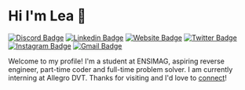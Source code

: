 # Hi I'm Lea 👋

[![Discord Badge](https://img.shields.io/badge/Nebulea__-%235865F2?style=flat&logo=discord&logoColor=white)](https://discord.com/)
[![Linkedin Badge](https://img.shields.io/badge/Nebulea-%230A66C2?style=flat&logo=linkedin&logoColor=white&link=https%3A%2F%2Fwww.linkedin.com%2Fin%2Fnebulea%2F)](https://www.linkedin.com/in/nebulea/)
[![Website Badge](https://img.shields.io/badge/Nebulea-%23FF7139?style=flat&logo=firefox%20browser&logoColor=white&link=https%3A%2F%2Fnebulea.dev%2F)](https://nebulea.dev)
[![Twitter Badge](https://img.shields.io/badge/%40_Nebulea-%231D9BF0?style=flat&logo=twitter&logoColor=white&link=https%3A%2F%2Ftwitter.com%2F_Nebulea)](https://twitter.com/_Nebulea)
[![Instagram Badge](https://img.shields.io/badge/%40_Nebulea-%23E4405F?style=flat&logo=instagram&logoColor=white&link=https%3A%2F%2Fwww.instagram.com%2F_Nebulea%2F)](https://www.instagram.com/_Nebulea/)
[![Gmail Badge](https://img.shields.io/badge/Nebulea.mail-%23EA4335?style=flat&logo=gmail&logoColor=white&link=mailto%3ANebulea.mail%40proton.me)](mailto:Nebulea.mail@proton.me)

Welcome to my profile! I'm a student at ENSIMAG, aspiring reverse engineer, part-time coder and full-time problem solver. I am currently interning at Allegro DVT. Thanks for visiting and I'd love to [connect](https://www.linkedin.com/in/nebulea/)!
